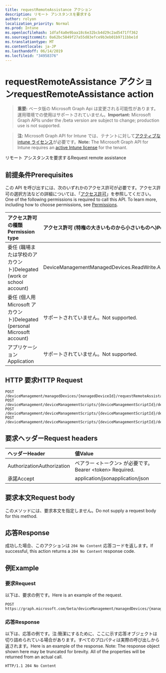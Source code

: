 ```yaml
---
title: requestRemoteAssistance アクション
description: リモート アシスタンスを要求する
author: rolyon
localization_priority: Normal
ms.prod: Intune
ms.openlocfilehash: 1dfaf4a0e9baa18c6e32bcb4d29c2ad5471ff362
ms.sourcegitcommit: 0a62bc5849f27a55d83efce9b3eb01b9711bbe1d
ms.translationtype: MT
ms.contentlocale: ja-JP
ms.lasthandoff: 06/14/2019
ms.locfileid: "34958376"
---
```

# <a name="requestremoteassistance-action"></a><span data-ttu-id="9e5ea-103">requestRemoteAssistance アクション</span><span class="sxs-lookup"><span data-stu-id="9e5ea-103">requestRemoteAssistance action</span></span>

> <span data-ttu-id="9e5ea-104">**重要:** ベータ版の Microsoft Graph Api は変更される可能性があります。運用環境での使用はサポートされていません。</span><span class="sxs-lookup"><span data-stu-id="9e5ea-104">**Important:** Microsoft Graph APIs under the /beta version are subject to change; production use is not supported.</span></span>

> <span data-ttu-id="9e5ea-105">**注:** Microsoft Graph API for Intune では、テナントに対して[アクティブな intune ライセンス](https://go.microsoft.com/fwlink/?linkid=839381)が必要です。</span><span class="sxs-lookup"><span data-stu-id="9e5ea-105">**Note:** The Microsoft Graph API for Intune requires an [active Intune license](https://go.microsoft.com/fwlink/?linkid=839381) for the tenant.</span></span>

<span data-ttu-id="9e5ea-106">リモート アシスタンスを要求する</span><span class="sxs-lookup"><span data-stu-id="9e5ea-106">Request remote assistance</span></span>

## <a name="prerequisites"></a><span data-ttu-id="9e5ea-107">前提条件</span><span class="sxs-lookup"><span data-stu-id="9e5ea-107">Prerequisites</span></span>
<span data-ttu-id="9e5ea-p101">この API を呼び出すには、次のいずれかのアクセス許可が必要です。アクセス許可の選択方法などの詳細については、「[アクセス許可](/graph/permissions-reference)」を参照してください。</span><span class="sxs-lookup"><span data-stu-id="9e5ea-p101">One of the following permissions is required to call this API. To learn more, including how to choose permissions, see [Permissions](/graph/permissions-reference).</span></span>

|<span data-ttu-id="9e5ea-110">アクセス許可の種類</span><span class="sxs-lookup"><span data-stu-id="9e5ea-110">Permission type</span></span>|<span data-ttu-id="9e5ea-111">アクセス許可 (特権の大きいものから小さいものへ)</span><span class="sxs-lookup"><span data-stu-id="9e5ea-111">Permissions (from most to least privileged)</span></span>|
|:---|:---|
|<span data-ttu-id="9e5ea-112">委任 (職場または学校のアカウント)</span><span class="sxs-lookup"><span data-stu-id="9e5ea-112">Delegated (work or school account)</span></span>|<span data-ttu-id="9e5ea-113">DeviceManagementManagedDevices.ReadWrite.All</span><span class="sxs-lookup"><span data-stu-id="9e5ea-113">DeviceManagementManagedDevices.ReadWrite.All</span></span>|
|<span data-ttu-id="9e5ea-114">委任 (個人用 Microsoft アカウント)</span><span class="sxs-lookup"><span data-stu-id="9e5ea-114">Delegated (personal Microsoft account)</span></span>|<span data-ttu-id="9e5ea-115">サポートされていません。</span><span class="sxs-lookup"><span data-stu-id="9e5ea-115">Not supported.</span></span>|
|<span data-ttu-id="9e5ea-116">アプリケーション</span><span class="sxs-lookup"><span data-stu-id="9e5ea-116">Application</span></span>|<span data-ttu-id="9e5ea-117">サポートされていません。</span><span class="sxs-lookup"><span data-stu-id="9e5ea-117">Not supported.</span></span>|

## <a name="http-request"></a><span data-ttu-id="9e5ea-118">HTTP 要求</span><span class="sxs-lookup"><span data-stu-id="9e5ea-118">HTTP Request</span></span>
<!-- {
  "blockType": "ignored"
}
-->
``` http
POST /deviceManagement/managedDevices/{managedDeviceId}/requestRemoteAssistance
POST /deviceManagement/deviceManagementScripts/{deviceManagementScriptId}/deviceRunStates/{deviceManagementScriptDeviceStateId}/managedDevice/requestRemoteAssistance
POST /deviceManagement/deviceManagementScripts/{deviceManagementScriptId}/deviceRunStates/{deviceManagementScriptDeviceStateId}/managedDevice/users/{userId}/managedDevices/{managedDeviceId}/requestRemoteAssistance
POST /deviceManagement/deviceManagementScripts/{deviceManagementScriptId}/deviceRunStates/{deviceManagementScriptDeviceStateId}/managedDevice/detectedApps/{detectedAppId}/managedDevices/{managedDeviceId}/requestRemoteAssistance
```

## <a name="request-headers"></a><span data-ttu-id="9e5ea-119">要求ヘッダー</span><span class="sxs-lookup"><span data-stu-id="9e5ea-119">Request headers</span></span>
|<span data-ttu-id="9e5ea-120">ヘッダー</span><span class="sxs-lookup"><span data-stu-id="9e5ea-120">Header</span></span>|<span data-ttu-id="9e5ea-121">値</span><span class="sxs-lookup"><span data-stu-id="9e5ea-121">Value</span></span>|
|:---|:---|
|<span data-ttu-id="9e5ea-122">Authorization</span><span class="sxs-lookup"><span data-stu-id="9e5ea-122">Authorization</span></span>|<span data-ttu-id="9e5ea-123">ベアラー &lt;トークン&gt; が必要です。</span><span class="sxs-lookup"><span data-stu-id="9e5ea-123">Bearer &lt;token&gt; Required.</span></span>|
|<span data-ttu-id="9e5ea-124">承諾</span><span class="sxs-lookup"><span data-stu-id="9e5ea-124">Accept</span></span>|<span data-ttu-id="9e5ea-125">application/json</span><span class="sxs-lookup"><span data-stu-id="9e5ea-125">application/json</span></span>|

## <a name="request-body"></a><span data-ttu-id="9e5ea-126">要求本文</span><span class="sxs-lookup"><span data-stu-id="9e5ea-126">Request body</span></span>
<span data-ttu-id="9e5ea-127">このメソッドには、要求本文を指定しません。</span><span class="sxs-lookup"><span data-stu-id="9e5ea-127">Do not supply a request body for this method.</span></span>

## <a name="response"></a><span data-ttu-id="9e5ea-128">応答</span><span class="sxs-lookup"><span data-stu-id="9e5ea-128">Response</span></span>
<span data-ttu-id="9e5ea-129">成功した場合、このアクションは `204 No Content` 応答コードを返します。</span><span class="sxs-lookup"><span data-stu-id="9e5ea-129">If successful, this action returns a `204 No Content` response code.</span></span>

## <a name="example"></a><span data-ttu-id="9e5ea-130">例</span><span class="sxs-lookup"><span data-stu-id="9e5ea-130">Example</span></span>

### <a name="request"></a><span data-ttu-id="9e5ea-131">要求</span><span class="sxs-lookup"><span data-stu-id="9e5ea-131">Request</span></span>
<span data-ttu-id="9e5ea-132">以下は、要求の例です。</span><span class="sxs-lookup"><span data-stu-id="9e5ea-132">Here is an example of the request.</span></span>
``` http
POST https://graph.microsoft.com/beta/deviceManagement/managedDevices/{managedDeviceId}/requestRemoteAssistance
```

### <a name="response"></a><span data-ttu-id="9e5ea-133">応答</span><span class="sxs-lookup"><span data-stu-id="9e5ea-133">Response</span></span>
<span data-ttu-id="9e5ea-p102">以下は、応答の例です。注:簡潔にするために、ここに示す応答オブジェクトは切り詰められている場合があります。すべてのプロパティは実際の呼び出しから返されます。</span><span class="sxs-lookup"><span data-stu-id="9e5ea-p102">Here is an example of the response. Note: The response object shown here may be truncated for brevity. All of the properties will be returned from an actual call.</span></span>
``` http
HTTP/1.1 204 No Content
```





